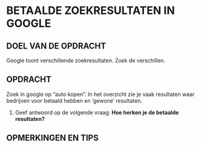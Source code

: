 # BETAALDE ZOEKRESULTATEN IN GOOGLE

## DOEL VAN DE OPDRACHT

Google toont verschillende zoekresultaten. Zoek de verschillen.

## OPDRACHT

Zoek in google op “auto kopen”. In het overzicht zie je vaak resultaten waar bedrijven voor betaald hebben en ‘gewone’ resultaten.

1. Geef antwoord op de volgende vraag: __Hoe herken je de betaalde resultaten?__

## OPMERKINGEN EN TIPS


<!--- ------------ DIT COMMENTAAR LATEN STAAN AUB ------------
------------------ ------------------------------ ------------
------------------ eagle ref:67375587
------------------ ------------------------------ ------------
------------------ DIT COMMENTAAR LATEN STAAN AUB -------- -->